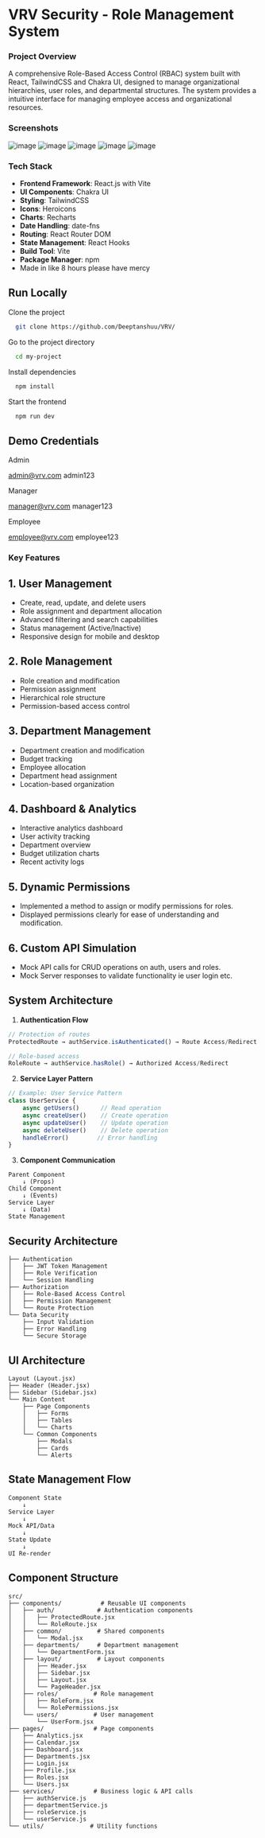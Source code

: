 # VRV Security - Role Management System

### Project Overview

A comprehensive Role-Based Access Control (RBAC) system built with React, TailwindCSS and Chakra UI, designed to manage organizational hierarchies, user roles, and departmental structures. The system provides a intuitive interface for managing employee access and organizational resources.


### Screenshots
![image](https://github.com/user-attachments/assets/717cd7d2-9aac-4d50-be83-1ecdd2b72948)
![image](https://github.com/user-attachments/assets/ac87dfb6-8ed3-4fbe-adbf-62ab87474fc4)
![image](https://github.com/user-attachments/assets/0d88432b-6436-4c94-93bc-6c1e3f58ac89)
![image](https://github.com/user-attachments/assets/b5ef9443-ee19-4f6b-9f12-666adc477033)
![image](https://github.com/user-attachments/assets/439aaa82-7c66-434a-bdd7-8c0b1a5818c4)


### Tech Stack
- **Frontend Framework**: React.js with Vite
- **UI Components**: Chakra UI
- **Styling**: TailwindCSS
- **Icons**: Heroicons
- **Charts**: Recharts
- **Date Handling**: date-fns
- **Routing**: React Router DOM
- **State Management**: React Hooks
- **Build Tool**: Vite
- **Package Manager**: npm
- Made in like 8 hours please have mercy


## Run Locally

Clone the project

```bash
  git clone https://github.com/Deeptanshuu/VRV/
```

Go to the project directory

```bash
  cd my-project
```

Install dependencies

```bash
  npm install
```

Start the frontend

```bash
  npm run dev
```
## Demo Credentials
Admin

admin@vrv.com 
admin123

Manager

manager@vrv.com 
manager123

Employee

employee@vrv.com 
employee123

### Key Features

## 1. User Management
- Create, read, update, and delete users
- Role assignment and department allocation
- Advanced filtering and search capabilities
- Status management (Active/Inactive)
- Responsive design for mobile and desktop

## 2. Role Management
- Role creation and modification
- Permission assignment
- Hierarchical role structure
- Permission-based access control

## 3. Department Management
- Department creation and modification
- Budget tracking
- Employee allocation
- Department head assignment
- Location-based organization

## 4. Dashboard & Analytics
- Interactive analytics dashboard
- User activity tracking
- Department overview
- Budget utilization charts
- Recent activity logs


## 5. Dynamic Permissions
- Implemented a method to assign or modify permissions for roles.
- Displayed permissions clearly for ease of understanding and modification.

## 6. Custom API Simulation
- Mock API calls for CRUD operations on auth, users and roles.
- Mock Server responses to validate functionality ie user login etc.



## System Architecture


1. **Authentication Flow**
```javascript
// Protection of routes
ProtectedRoute → authService.isAuthenticated() → Route Access/Redirect

// Role-based access
RoleRoute → authService.hasRole() → Authorized Access/Redirect
```

2. **Service Layer Pattern**
```javascript
// Example: User Service Pattern
class UserService {
    async getUsers()      // Read operation
    async createUser()    // Create operation
    async updateUser()    // Update operation
    async deleteUser()    // Delete operation
    handleError()        // Error handling
}
```

3. **Component Communication**
```
Parent Component
    ↓ (Props)
Child Component
    ↓ (Events)
Service Layer
    ↓ (Data)
State Management
```

## Security Architecture

```
├── Authentication
│   ├── JWT Token Management
│   ├── Role Verification
│   └── Session Handling
├── Authorization
│   ├── Role-Based Access Control
│   ├── Permission Management
│   └── Route Protection
└── Data Security
    ├── Input Validation
    ├── Error Handling
    └── Secure Storage
```

## UI Architecture

```
Layout (Layout.jsx)
├── Header (Header.jsx)
├── Sidebar (Sidebar.jsx)
└── Main Content
    ├── Page Components
    │   ├── Forms
    │   ├── Tables
    │   └── Charts
    └── Common Components
        ├── Modals
        ├── Cards
        └── Alerts
```

## State Management Flow

```
Component State
    ↓
Service Layer
    ↓
Mock API/Data
    ↓
State Update
    ↓
UI Re-render
```

## Component Structure 

```
src/
├── components/           # Reusable UI components
│   ├── auth/            # Authentication components
│   │   ├── ProtectedRoute.jsx
│   │   └── RoleRoute.jsx
│   ├── common/          # Shared components
│   │   └── Modal.jsx
│   ├── departments/     # Department management
│   │   └── DepartmentForm.jsx
│   ├── layout/          # Layout components
│   │   ├── Header.jsx
│   │   ├── Sidebar.jsx
│   │   ├── Layout.jsx
│   │   └── PageHeader.jsx
│   ├── roles/          # Role management
│   │   ├── RoleForm.jsx
│   │   └── RolePermissions.jsx
│   └── users/          # User management
│       └── UserForm.jsx
├── pages/              # Page components
│   ├── Analytics.jsx
│   ├── Calendar.jsx
│   ├── Dashboard.jsx
│   ├── Departments.jsx
│   ├── Login.jsx
│   ├── Profile.jsx
│   ├── Roles.jsx
│   └── Users.jsx
├── services/           # Business logic & API calls
│   ├── authService.js
│   ├── departmentService.js
│   ├── roleService.js
│   └── userService.js
└── utils/             # Utility functions
```
